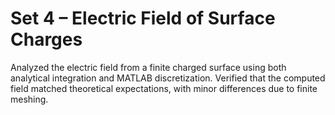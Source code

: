 # Set 4 – Electric Field of Surface Charges

Analyzed the electric field from a finite charged surface using both analytical integration and MATLAB discretization. Verified that the computed field matched theoretical expectations, with minor differences due to finite meshing.
